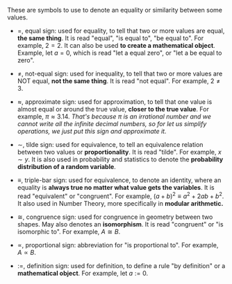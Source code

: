 These are symbols to use to denote an equality or similarity between some values.

- $=$, equal sign: used for equality, to tell that two or more values are equal, **the same thing**. It is read "equal", "is equal to", "be equal to". For example, $2 = 2$.
  It can also be used **to create a mathematical object**. Example, let $a = 0$, which is read "let a equal zero", or "let a be equal to zero".

- $\ne$, not-equal sign: used for inequality, to tell that two or more values are NOT equal, **not the same thing**. It is read "not equal". For example, $2 \ne 3$.

- $\approx$, approximate sign: used for approximation, to tell that one value is almost equal or around the true value, **closer to the true value**. For example, $\pi \approx 3.14$. _That's because $\pi$ is an irrational number and we cannot write all the infinite decimal numbers, so for let us simplify operations, we just put this sign and approximate it._

- $\sim$, tilde sign: used for equivalence, to tell an equivalence relation between two values or **proportionality**. It is read "tilde". For example, $x \sim y$. It is also used in probability and statistics to denote the **probability distribution of a random variable**. 

- $\equiv$, triple-bar sign: used for equivalence, to denote an identity, where an equality is **always true no matter what value gets the variables**. It is read "equivalent" or "congruent". For example, $(a + b)^2 \equiv a^2 + 2ab + b^2$. It also used in Number Theory, more specifically in **modular arithmetic.**

- $\cong$, congruence sign: used for congruence in geometry between two shapes. May also denotes an **isomorphism**. It is read "congruent" or "is isomorphic to". For example, $A \cong B$.

- $\propto$, proportional sign: abbreviation for "is proportional to". For example, $A \propto B$.

- $:=$, definition sign: used for definition, to define a rule "by definition" or a **mathematical object**. For example, let $a := 0$.
